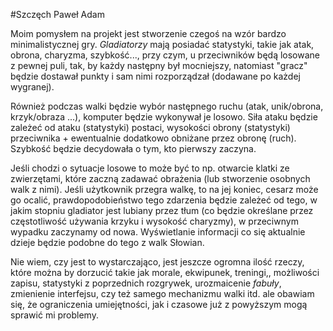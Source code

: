 #Szczęch Paweł Adam

Moim pomysłem na projekt jest stworzenie czegoś na wzór bardzo minimalistycznej gry. _Gladiatorzy_ mają posiadać statystyki, takie jak atak, obrona, charyzma, szybkość..., przy czym, u przeciwników będą losowane z pewnej puli, tak, by każdy następny był mocniejszy, natomiast "gracz" będzie dostawał punkty i sam nimi rozporządzał (dodawane po każdej wygranej). 

Również podczas walki będzie wybór następnego ruchu (atak, unik/obrona, krzyk/obraza ...), komputer będzie wykonywał je losowo. Siła ataku będzie zależeć od ataku (statystyki) postaci, wysokości obrony (statystyki) przeciwnika + ewentualnie dodatkowo obniżane przez obronę (ruch). Szybkość będzie decydowała o tym, kto pierwszy zaczyna. 

Jeśli chodzi o sytuacje losowe to może być to np. otwarcie klatki ze zwierzętami, które zaczną zadawać obrażenia (lub stworzenie osobnych  walk z nimi). Jeśli użytkownik przegra walkę, to na jej koniec, cesarz może go ocalić, prawdopodobieństwo tego zdarzenia będzie zależeć od tego, w jakim stopniu gladiator jest lubiany przez tłum (co będzie określane przez częstotliwość używania krzyku i wysokość charyzmy), w przeciwnym wypadku zaczynamy od nowa. Wyświetlanie informacji co się aktualnie dzieje będzie podobne do tego z walk Słowian. 

Nie wiem, czy jest to wystarczająco, jest jeszcze ogromna ilość rzeczy, które można by dorzucić takie jak morale, ekwipunek, treningi,, możliwości zapisu, statystyki z poprzednich rozgrywek, urozmaicenie _fabuły_, zmienienie interfejsu, czy też samego mechanizmu walki itd. ale obawiam się, że ograniczenia umiejętności, jak i czasowe już z powyższym mogą sprawić mi problemy.

